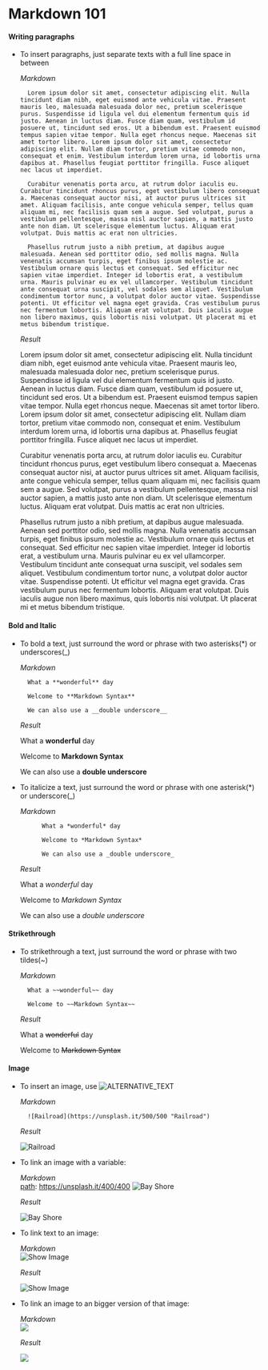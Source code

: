 # Markdown 101

#### Writing paragraphs
* To insert paragraphs, just separate texts with a full line space in between
        
    _Markdown_  
    
        Lorem ipsum dolor sit amet, consectetur adipiscing elit. Nulla tincidunt diam nibh, eget euismod ante vehicula vitae. Praesent mauris leo, malesuada malesuada dolor nec, pretium scelerisque purus. Suspendisse id ligula vel dui elementum fermentum quis id justo. Aenean in luctus diam. Fusce diam quam, vestibulum id posuere ut, tincidunt sed eros. Ut a bibendum est. Praesent euismod tempus sapien vitae tempor. Nulla eget rhoncus neque. Maecenas sit amet tortor libero. Lorem ipsum dolor sit amet, consectetur adipiscing elit. Nullam diam tortor, pretium vitae commodo non, consequat et enim. Vestibulum interdum lorem urna, id lobortis urna dapibus at. Phasellus feugiat porttitor fringilla. Fusce aliquet nec lacus ut imperdiet.
        
        Curabitur venenatis porta arcu, at rutrum dolor iaculis eu. Curabitur tincidunt rhoncus purus, eget vestibulum libero consequat a. Maecenas consequat auctor nisi, at auctor purus ultrices sit amet. Aliquam facilisis, ante congue vehicula semper, tellus quam aliquam mi, nec facilisis quam sem a augue. Sed volutpat, purus a vestibulum pellentesque, massa nisl auctor sapien, a mattis justo ante non diam. Ut scelerisque elementum luctus. Aliquam erat volutpat. Duis mattis ac erat non ultricies.
        
        Phasellus rutrum justo a nibh pretium, at dapibus augue malesuada. Aenean sed porttitor odio, sed mollis magna. Nulla venenatis accumsan turpis, eget finibus ipsum molestie ac. Vestibulum ornare quis lectus et consequat. Sed efficitur nec sapien vitae imperdiet. Integer id lobortis erat, a vestibulum urna. Mauris pulvinar eu ex vel ullamcorper. Vestibulum tincidunt ante consequat urna suscipit, vel sodales sem aliquet. Vestibulum condimentum tortor nunc, a volutpat dolor auctor vitae. Suspendisse potenti. Ut efficitur vel magna eget gravida. Cras vestibulum purus nec fermentum lobortis. Aliquam erat volutpat. Duis iaculis augue non libero maximus, quis lobortis nisi volutpat. Ut placerat mi et metus bibendum tristique.
        
    _Result_
    
    Lorem ipsum dolor sit amet, consectetur adipiscing elit. Nulla tincidunt diam nibh, eget euismod ante vehicula vitae. Praesent mauris leo, malesuada malesuada dolor nec, pretium scelerisque purus. Suspendisse id ligula vel dui elementum fermentum quis id justo. Aenean in luctus diam. Fusce diam quam, vestibulum id posuere ut, tincidunt sed eros. Ut a bibendum est. Praesent euismod tempus sapien vitae tempor. Nulla eget rhoncus neque. Maecenas sit amet tortor libero. Lorem ipsum dolor sit amet, consectetur adipiscing elit. Nullam diam tortor, pretium vitae commodo non, consequat et enim. Vestibulum interdum lorem urna, id lobortis urna dapibus at. Phasellus feugiat porttitor fringilla. Fusce aliquet nec lacus ut imperdiet.
            
    Curabitur venenatis porta arcu, at rutrum dolor iaculis eu. Curabitur tincidunt rhoncus purus, eget vestibulum libero consequat a. Maecenas consequat auctor nisi, at auctor purus ultrices sit amet. Aliquam facilisis, ante congue vehicula semper, tellus quam aliquam mi, nec facilisis quam sem a augue. Sed volutpat, purus a vestibulum pellentesque, massa nisl auctor sapien, a mattis justo ante non diam. Ut scelerisque elementum luctus. Aliquam erat volutpat. Duis mattis ac erat non ultricies.
            
    Phasellus rutrum justo a nibh pretium, at dapibus augue malesuada. Aenean sed porttitor odio, sed mollis magna. Nulla venenatis accumsan turpis, eget finibus ipsum molestie ac. Vestibulum ornare quis lectus et consequat. Sed efficitur nec sapien vitae imperdiet. Integer id lobortis erat, a vestibulum urna. Mauris pulvinar eu ex vel ullamcorper. Vestibulum tincidunt ante consequat urna suscipit, vel sodales sem aliquet. Vestibulum condimentum tortor nunc, a volutpat dolor auctor vitae. Suspendisse potenti. Ut efficitur vel magna eget gravida. Cras vestibulum purus nec fermentum lobortis. Aliquam erat volutpat. Duis iaculis augue non libero maximus, quis lobortis nisi volutpat. Ut placerat mi et metus bibendum tristique.

#### Bold and Italic
* To bold a text, just surround the word or phrase with two asterisks(*) or underscores(_)
        
    _Markdown_  
    
        What a **wonderful** day
        
        Welcome to **Markdown Syntax**
        
        We can also use a __double underscore__
        
    _Result_
    
    What a **wonderful** day  
    
    Welcome to **Markdown Syntax**
    
    We can also use a __double underscore__

* To italicize a text, just surround the word or phrase with one asterisk(*) or underscore(_)
        
    _Markdown_  
        
            What a *wonderful* day
            
            Welcome to *Markdown Syntax*
            
            We can also use a _double underscore_
            
    _Result_
    
    What a *wonderful* day
                
    Welcome to *Markdown Syntax*
    
    We can also use a _double underscore_
    
    
#### Strikethrough 
* To strikethrough a text, just surround the word or phrase with two tildes(~)
        
    _Markdown_  
    
        What a ~~wonderful~~ day
        
        Welcome to ~~Markdown Syntax~~
                
    _Result_
    
    What a ~~wonderful~~ day
            
    Welcome to ~~Markdown Syntax~~
    
    
#### Image 
* To insert an image, use ![ALTERNATIVE_TEXT](IMAGE_PATH "TEXT_TO_SHOW_ON_HOVER")
        
    _Markdown_  
    
        ![Railroad](https://unsplash.it/500/500 "Railroad")
                
    _Result_
    
    ![Railroad](https://unsplash.it/500/500 "Railroad")
    
* To link an image with a variable:
        
    _Markdown_  
        [path]: https://unsplash.it/400/400
        ![Bay Shore][path]
                
    _Result_
    
    [path]: https://unsplash.it/400/400
    ![Bay Shore][path]
    
* To link text to an image:
        
    _Markdown_  
        ![Show Image](https://unsplash.it/400/400)
                
    _Result_
   
    ![Show Image](https://unsplash.it/400/400)
  
* To link an image to an bigger version of that image:
        
    _Markdown_  
        [![](https://unsplash.it/100/100?image=1000)](https://unsplash.it/500/500?image=1000)
                
    _Result_
   
    [![](https://unsplash.it/100/100?image=1000)](https://unsplash.it/500/500?image=1000)
              